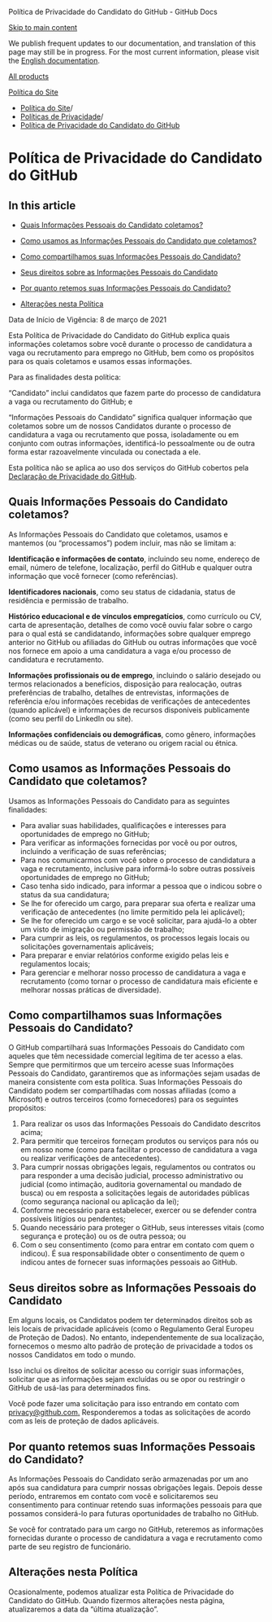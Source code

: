 Política de Privacidade do Candidato do GitHub - GitHub Docs

[Skip to main content](#main-content)

We publish frequent updates to our documentation, and translation of this page may still be in progress. For the most current information, please visit the [English documentation](/en).

[All products](/pt)

[Política do Site](/pt/site-policy)

* [Política do Site](/pt/site-policy)/
* [Políticas de Privacidade](/pt/site-policy/privacy-policies)/
* [Política de Privacidade do Candidato do GitHub](/pt/site-policy/privacy-policies/github-candidate-privacy-policy)

Política de Privacidade do Candidato do GitHub
==========

In this article
----------

* [Quais Informações Pessoais do Candidato coletamos?](#what-candidate-personal-information-do-we-collect)

* [Como usamos as Informações Pessoais do Candidato que coletamos?](#how-do-we-use-the-candidate-personal-information-we-collect)

* [Como compartilhamos suas Informações Pessoais do Candidato?](#how-do-we-share-your-candidate-personal-information)

* [Seus direitos sobre as Informações Pessoais do Candidato](#your-rights-to-your-candidate-personal-information)

* [Por quanto retemos suas Informações Pessoais do Candidato?](#how-long-do-we-retain-your-candidate-personal-information)

* [Alterações nesta Política](#changes-to-this-policy)

Data de Início de Vigência: 8 de março de 2021

Esta Política de Privacidade do Candidato do GitHub explica quais informações coletamos sobre você durante o processo de candidatura a vaga ou recrutamento para emprego no GitHub, bem como os propósitos para os quais coletamos e usamos essas informações.

Para as finalidades desta política:

“Candidato” inclui candidatos que fazem parte do processo de candidatura a vaga ou recrutamento do GitHub; e

“Informações Pessoais do Candidato” significa qualquer informação que coletamos sobre um de nossos Candidatos durante o processo de candidatura a vaga ou recrutamento que possa, isoladamente ou em conjunto com outras informações, identificá-lo pessoalmente ou de outra forma estar razoavelmente vinculada ou conectada a ele.

Esta política não se aplica ao uso dos serviços do GitHub cobertos pela [Declaração de Privacidade do GitHub](/pt/site-policy/privacy-policies/github-privacy-statement).

[](#what-candidate-personal-information-do-we-collect)Quais Informações Pessoais do Candidato coletamos?
----------

As Informações Pessoais do Candidato que coletamos, usamos e mantemos (ou “processamos”) podem incluir, mas não se limitam a:

**Identificação e informações de contato**, incluindo seu nome, endereço de email, número de telefone, localização, perfil do GitHub e qualquer outra informação que você fornecer (como referências).

**Identificadores nacionais**, como seu status de cidadania, status de residência e permissão de trabalho.

**Histórico educacional e de vínculos empregatícios**, como currículo ou CV, carta de apresentação, detalhes de como você ouviu falar sobre o cargo para o qual está se candidatando, informações sobre qualquer emprego anterior no GitHub ou afiliadas do GitHub ou outras informações que você nos fornece em apoio a uma candidatura a vaga e/ou processo de candidatura e recrutamento.

**Informações profissionais ou de emprego**, incluindo o salário desejado ou termos relacionados a benefícios, disposição para realocação, outras preferências de trabalho, detalhes de entrevistas, informações de referência e/ou informações recebidas de verificações de antecedentes (quando aplicável) e informações de recursos disponíveis publicamente (como seu perfil do LinkedIn ou site).

**Informações confidenciais ou demográficas**, como gênero, informações médicas ou de saúde, status de veterano ou origem racial ou étnica.

[](#how-do-we-use-the-candidate-personal-information-we-collect)Como usamos as Informações Pessoais do Candidato que coletamos?
----------

Usamos as Informações Pessoais do Candidato para as seguintes finalidades:

* Para avaliar suas habilidades, qualificações e interesses para oportunidades de emprego no GitHub;
* Para verificar as informações fornecidas por você ou por outros, incluindo a verificação de suas referências;
* Para nos comunicarmos com você sobre o processo de candidatura a vaga e recrutamento, inclusive para informá-lo sobre outras possíveis oportunidades de emprego no GitHub;
* Caso tenha sido indicado, para informar a pessoa que o indicou sobre o status da sua candidatura;
* Se lhe for oferecido um cargo, para preparar sua oferta e realizar uma verificação de antecedentes (no limite permitido pela lei aplicável);
* Se lhe for oferecido um cargo e se você solicitar, para ajudá-lo a obter um visto de imigração ou permissão de trabalho;
* Para cumprir as leis, os regulamentos, os processos legais locais ou solicitações governamentais aplicáveis;
* Para preparar e enviar relatórios conforme exigido pelas leis e regulamentos locais;
* Para gerenciar e melhorar nosso processo de candidatura a vaga e recrutamento (como tornar o processo de candidatura mais eficiente e melhorar nossas práticas de diversidade).

[](#how-do-we-share-your-candidate-personal-information)Como compartilhamos suas Informações Pessoais do Candidato?
----------

O GitHub compartilhará suas Informações Pessoais do Candidato com aqueles que têm necessidade comercial legítima de ter acesso a elas. Sempre que permitirmos que um terceiro acesse suas Informações Pessoais do Candidato, garantiremos que as informações sejam usadas de maneira consistente com esta política. Suas Informações Pessoais do Candidato podem ser compartilhadas com nossas afiliadas (como a Microsoft) e outros terceiros (como fornecedores) para os seguintes propósitos:

1. Para realizar os usos das Informações Pessoais do Candidato descritos acima;
2. Para permitir que terceiros forneçam produtos ou serviços para nós ou em nosso nome (como para facilitar o processo de candidatura a vaga ou realizar verificações de antecedentes).
3. Para cumprir nossas obrigações legais, regulamentos ou contratos ou para responder a uma decisão judicial, processo administrativo ou judicial (como intimação, auditoria governamental ou mandado de busca) ou em resposta a solicitações legais de autoridades públicas (como segurança nacional ou aplicação da lei);
4. Conforme necessário para estabelecer, exercer ou se defender contra possíveis litígios ou pendentes;
5. Quando necessário para proteger o GitHub, seus interesses vitais (como segurança e proteção) ou os de outra pessoa; ou
6. Com o seu consentimento (como para entrar em contato com quem o indicou). É sua responsabilidade obter o consentimento de quem o indicou antes de fornecer suas informações pessoais ao GitHub.

[](#your-rights-to-your-candidate-personal-information)Seus direitos sobre as Informações Pessoais do Candidato
----------

Em alguns locais, os Candidatos podem ter determinados direitos sob as leis locais de privacidade aplicáveis (como o Regulamento Geral Europeu de Proteção de Dados). No entanto, independentemente de sua localização, fornecemos o mesmo alto padrão de proteção de privacidade a todos os nossos Candidatos em todo o mundo.

Isso inclui os direitos de solicitar acesso ou corrigir suas informações, solicitar que as informações sejam excluídas ou se opor ou restringir o GitHub de usá-las para determinados fins.

Você pode fazer uma solicitação para isso entrando em contato com [privacy@github.com.](mailto:privacy@github.com.) Responderemos a todas as solicitações de acordo com as leis de proteção de dados aplicáveis.

[](#how-long-do-we-retain-your-candidate-personal-information)Por quanto retemos suas Informações Pessoais do Candidato?
----------

As Informações Pessoais do Candidato serão armazenadas por um ano após sua candidatura para cumprir nossas obrigações legais. Depois desse período, entraremos em contato com você e solicitaremos seu consentimento para continuar retendo suas informações pessoais para que possamos considerá-lo para futuras oportunidades de trabalho no GitHub.

Se você for contratado para um cargo no GitHub, reteremos as informações fornecidas durante o processo de candidatura a vaga e recrutamento como parte de seu registro de funcionário.

[](#changes-to-this-policy)Alterações nesta Política
----------

Ocasionalmente, podemos atualizar esta Política de Privacidade do Candidato do GitHub. Quando fizermos alterações nesta página, atualizaremos a data da “última atualização”.
